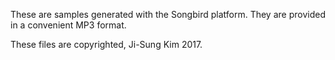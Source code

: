 These are samples generated with the Songbird platform. They are provided in a convenient MP3 format. 

These files are copyrighted, Ji-Sung Kim 2017.